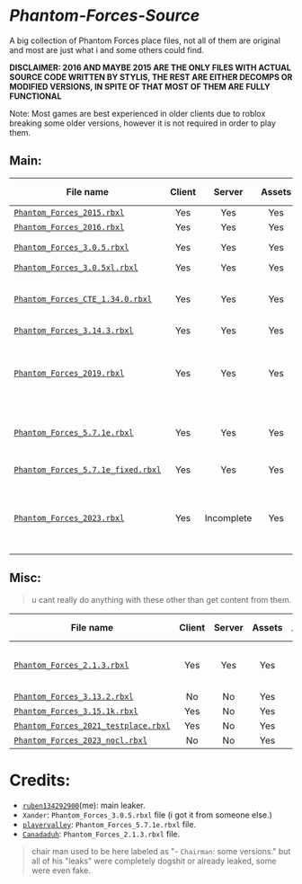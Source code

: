 # *Phantom-Forces-Source*

A big collection of Phantom Forces place files, not all of them are original and most are just what i and some others could find.

**DISCLAIMER: 2016 AND MAYBE 2015 ARE THE ONLY FILES WITH ACTUAL SOURCE CODE WRITTEN BY STYLIS, THE REST ARE EITHER DECOMPS OR MODIFIED VERSIONS, IN SPITE OF THAT MOST OF THEM ARE FULLY FUNCTIONAL**

Note: Most games are best experienced in older clients due to roblox breaking some older versions, however it is not required in order to play them.

## Main:

| File name | Client | Server | Assets | Server Version | Year | Note |
| --------- | :----: | :----: | :----: | :------------: | :--: | :--- |
| [`Phantom_Forces_2015.rbxl`](https://github.com/Iitozinnamon/Phantom-Forces-Source/raw/refs/heads/main/main/Phantom_Forces_2015.rbxl) | Yes | Yes | Yes | `0.14.4a` | 2015 |      |
| [`Phantom_Forces_2016.rbxl`](https://github.com/Iitozinnamon/Phantom-Forces-Source/raw/refs/heads/main/main/Phantom_Forces_2016.rbxl) | Yes | Yes | Yes | `unavailable` | 2016 |  |
| [`Phantom_Forces_3.0.5.rbxl`](https://github.com/Iitozinnamon/Phantom-Forces-Source/raw/refs/heads/main/main/Phantom_Forces_3.0.5.rbxl) | Yes | Yes | Yes | `3.0.5` | 2017 | Broken grenades. |
| [`Phantom_Forces_3.0.5xl.rbxl`](https://github.com/Iitozinnamon/Phantom-Forces-Source/raw/refs/heads/main/main/Phantom_Forces_3.0.5xl.rbxl) | Yes | Yes | Yes | `3.0.5xl` | 2017 | |
| [`Phantom_Forces_CTE_1.34.0.rbxl`](https://github.com/Iitozinnamon/Phantom-Forces-Source/raw/refs/heads/main/main/Phantom_Forces_CTE_1.34.0.rbxl) | Yes | Yes | Yes | `1.34.0` | 2017 | Has 2016 sliding for some reason. |
| [`Phantom_Forces_3.14.3.rbxl`](https://github.com/Iitozinnamon/Phantom-Forces-Source/raw/refs/heads/main/main/Phantom_Forces_3.14.3.rbxl) | Yes | Yes | Yes | `3.14.3` | 2018 |     |
| [`Phantom_Forces_2019.rbxl`](https://github.com/Iitozinnamon/Phantom-Forces-Source/raw/refs/heads/main/main/Phantom_Forces_2019.rbxl) | Yes | Yes | Yes | `4.7.1k` | 2019 | Grenades dont work, consider using the 2022 build instead. |
| [`Phantom_Forces_5.7.1e.rbxl`](https://github.com/Iitozinnamon/Phantom-Forces-Source/raw/refs/heads/main/main/Phantom_Forces_5.7.1e.rbxl) | Yes | Yes | Yes | `5.7.1e` | 2022 | Kinda broken, might fix later. |
| [`Phantom_Forces_5.7.1e_fixed.rbxl`](https://github.com/Iitozinnamon/Phantom-Forces-Source/raw/refs/heads/main/main/Phantom_Forces_5.7.1e_fixed.rbxl) | Yes | Yes | Yes | `5.7.1e` | 2022 | Fixed version |
| [`Phantom_Forces_2023.rbxl`](https://github.com/Iitozinnamon/Phantom-Forces-Source/raw/refs/heads/main/main/Phantom_Forces_2023.rbxl) | Yes | Incomplete | Yes | `8.0.1f` | 2023 | Incomplete server and will be rebuilt eventually, decomp |

## Misc:

> u cant really do anything with these other than get content from them.

| File name | Client | Server | Assets | Server Version | Year | Note |
| --------- | :----: | :----: | :----: | :------------: | :--: | :--- |
| [`Phantom_Forces_2.1.3.rbxl`](https://github.com/Iitozinnamon/Phantom-Forces-Source/raw/refs/heads/main/misc/Phantom_Forces_2.1.3.rbxl) | Yes | Yes | Yes | `2.1.3` | 2017 | Extremely broken, unions dont port over correctly (https://github.com/Iitozinnamon/Phantom-Forces-Source/issues/3). |
| [`Phantom_Forces_3.13.2.rbxl`](https://github.com/Iitozinnamon/Phantom-Forces-Source/raw/refs/heads/main/misc/Phantom_Forces_3.13.2.rbxl) | No | No | Yes | `3.13.2` | 2018 | Decomp |
| [`Phantom_Forces_3.15.1k.rbxl`](https://github.com/Iitozinnamon/Phantom-Forces-Source/raw/refs/heads/main/misc/Phantom_Forces_3.15.1k.rbxl) | Yes | No | Yes | `3.15.1k` | 2018 | Decomp |
| [`Phantom_Forces_2021_testplace.rbxl`](https://github.com/Iitozinnamon/Phantom-Forces-Source/raw/refs/heads/main/misc/Phantom_Forces_2021_testplace.rbxl) | Yes | No | Yes | `5.6.1` | 2021 | Shitty decomp |
| [`Phantom_Forces_2023_nocl.rbxl`](https://github.com/Iitozinnamon/Phantom-Forces-Source/raw/refs/heads/main/misc/Phantom_Forces_2023_nocl.rbxl) | No | No | Yes | `8.0.0m` | 2023 | Decomp |

# Credits:
- [`ruben134292900`](https://github.com/ruben134292900)(me): main leaker.
- `Xander`: `Phantom_Forces_3.0.5.rbxl` file (i got it from someone else.)
- [`playervalley`](https://github.com/playervalley): `Phantom_Forces_5.7.1e.rbxl` file.
- [`Canadaduh`](https://github.com/Canadaduh): `Phantom_Forces_2.1.3.rbxl` file.

> chair man used to be here labeled as "- `Chairman`: some versions." but all of his "leaks" were completely dogshit or already leaked, some were even fake.
